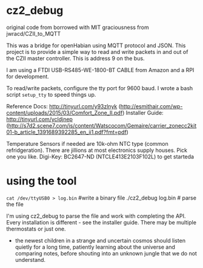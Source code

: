 # cz2_debug
original code from borrowed with MIT graciousness from jwracd/CZII_to_MQTT

This was a bridge for openHabian using MQTT protocol and JSON. This project
is to provide a simple way to read and write packets in and out of the CZII
master controller. This is address 9 on the bus.

I am using a FTDI USB-RS485-WE-1800-BT CABLE from Amazon and a RPI for
development.

To read/write packets, configure the tty port for 9600 baud. I wrote a bash
script `setup_tty` to speed things up.

Reference Docs: http://tinyurl.com/y93zlnyk (http://esmithair.com/wp-content/uploads/2015/03/Comfort_Zone_II.pdf)
Installer Guide: http://tinyurl.com/ycldjnep (http://s7d2.scene7.com/is/content/Watscocom/Gemaire/carrier_zonecc2kit01-b_article_1391689392285_en_ii1.pdf?fmt=pdf)

Temperature Sensors if needed are 10k-ohm  NTC type (common refridgeration).
There are jillions at most electronics supply houses. Pick one you like.
Digi-Key: BC2647-ND (NTCLE413E2103F102L) to get starteda

# using the tool

`cat /dev/ttyUSB0 > log.bin` #write a binary file
./cz2_debug log.bin # parse the file

I'm using cz2_debug to parse the file and work with completing the API. Every installation is different - see the installer guide. There may be multiple thermostats or just one.
  - the newest children in a strange and uncertain cosmos should listen quietly for a long time, patiently learning about the universe and comparing notes, before shouting into an unknown jungle that we do not understand.
